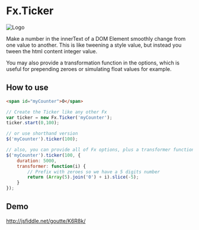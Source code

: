 Fx.Ticker
=========

![Logo](http://github.com/Goutte/Fx.Ticker/raw/master/Docs/fx-ticker.png)

Make a number in the innerText of a DOM Element smoothly change from one value to another.
This is like tweening a style value, but instead you tween the html content integer value.

You may also provide a transformation function in the options, which is useful for prepending zeroes
or simulating float values for example.


How to use
----------

``` html
<span id="myCounter">0</span>
```

``` javascript
// Create the Ticker like any other Fx
var ticker = new Fx.Ticker('myCounter');
ticker.start(0,100);

// or use shorthand version
$('myCounter').ticker(100);

// also, you can provide all of Fx options, plus a transformer function :
$('myCounter').ticker(100, {
    duration: 5000,
    transformer: function(i) {
        // Prefix with zeroes so we have a 5 digits number
        return (Array(5).join('0') + i).slice(-5);
    }
});
```

Demo
----

http://jsfiddle.net/goutte/K6R8k/